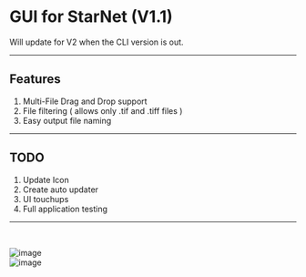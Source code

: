 # GUI for StarNet (V1.1)

<p>Will update for V2 when the CLI version is out.</p>

---

## Features
1. Multi-File Drag and Drop support
2. File filtering ( allows only .tif and .tiff files )
3. Easy output file naming

---

## TODO
1. Update Icon
2. Create auto updater
3. UI touchups 
4. Full application testing

---

<br>

![image](https://user-images.githubusercontent.com/58784686/151712593-32123dd9-134f-4334-af4f-3c291b5d5c56.png)
<br>
![image](https://user-images.githubusercontent.com/58784686/151712616-5e274ca8-f81d-49c7-8bb5-e9ae81daac23.png)

